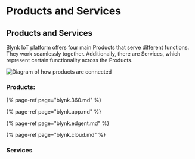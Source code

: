 # Products and Services

## Products and Services

Blynk IoT platform offers four main Products that serve different functions. They work seamlessly together. Additionally, there are Services, which represent certain functionality across the Products.

![Diagram of how products are connected](../../.gitbook/assets/image-placeholder.png)

### Products:

{% page-ref page="blynk.360.md" %}

{% page-ref page="blynk.app.md" %}

{% page-ref page="blynk.edgent.md" %}

{% page-ref page="blynk.cloud.md" %}

### Services

